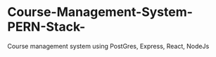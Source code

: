 # Course-Management-System-PERN-Stack-
Course management system using PostGres, Express, React, NodeJs

